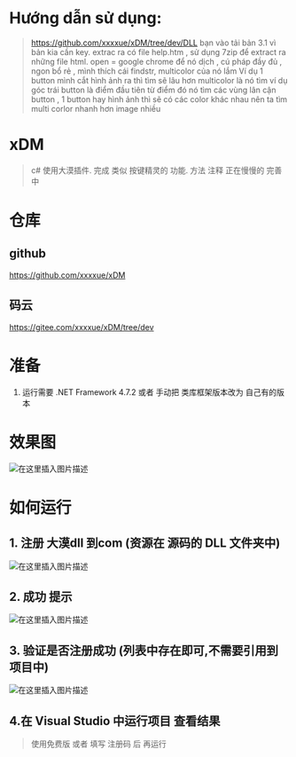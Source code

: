 # Hướng dẫn sử dụng:
> https://github.com/xxxxue/xDM/tree/dev/DLL bạn vào tải bản 3.1 vì bản kia cần key. extrac ra có file help.htm , sử dụng 7zip để extract ra những file html. open = google chrome để nó dịch , cú pháp đầy đủ , ngon bổ rẻ , mình thích cái findstr, multicolor của nó lắm
> Ví dụ 1 button mình cắt hình ảnh ra thì tìm sẽ lâu hơn multicolor là nó tìm ví dụ góc trái button là điểm đầu tiên từ điểm đó nó tìm các vùng lân cận button , 1 button hay hình ảnh thì sẽ có các color khác nhau nên ta tìm multi corlor nhanh hơn image nhiều

# xDM

> c# 使用大漠插件. 完成 类似 按键精灵的 功能. 方法 注释 正在慢慢的 完善中

# 仓库
## github
https://github.com/xxxxue/xDM
## 码云
https://gitee.com/xxxxue/xDM/tree/dev

# 准备
1. 运行需要 .NET Framework 4.7.2  或者 手动把 类库框架版本改为 自己有的版本

# 效果图
![在这里插入图片描述](https://img-blog.csdnimg.cn/20190515155237435.jpg?x-oss-process=image/watermark,type_ZmFuZ3poZW5naGVpdGk,shadow_10,text_aHR0cHM6Ly9ibG9nLmNzZG4ubmV0L3FxXzM3MjE0NTY3,size_16,color_FFFFFF,t_70)
# 如何运行
## 1. 注册 大漠dll  到com (资源在 源码的 DLL 文件夹中)
![在这里插入图片描述](https://img-blog.csdnimg.cn/2019051515531998.jpg?x-oss-process=image/watermark,type_ZmFuZ3poZW5naGVpdGk,shadow_10,text_aHR0cHM6Ly9ibG9nLmNzZG4ubmV0L3FxXzM3MjE0NTY3,size_16,color_FFFFFF,t_70)


## 2. 成功 提示
![在这里插入图片描述](https://img-blog.csdnimg.cn/20190515160034183.jpg?x-oss-process=image/watermark,type_ZmFuZ3poZW5naGVpdGk,shadow_10,text_aHR0cHM6Ly9ibG9nLmNzZG4ubmV0L3FxXzM3MjE0NTY3,size_16,color_FFFFFF,t_70)

## 3. 验证是否注册成功 (列表中存在即可,不需要引用到项目中)
![在这里插入图片描述](https://img-blog.csdnimg.cn/20190515155439884.jpg?x-oss-process=image/watermark,type_ZmFuZ3poZW5naGVpdGk,shadow_10,text_aHR0cHM6Ly9ibG9nLmNzZG4ubmV0L3FxXzM3MjE0NTY3,size_16,color_FFFFFF,t_70)

## 4.在 Visual Studio 中运行项目 查看结果

> 使用免费版  或者  填写 注册码  后  再运行

